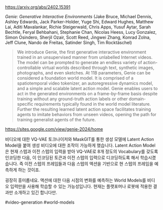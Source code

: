 https://arxiv.org/abs/2402.15391

*Genie: Generative Interactive Environments* (Jake Bruce, Michael Dennis, Ashley Edwards, Jack Parker-Holder, Yuge Shi, Edward Hughes, Matthew Lai, Aditi Mavalankar, Richie Steigerwald, Chris Apps, Yusuf Aytar, Sarah Bechtle, Feryal Behbahani, Stephanie Chan, Nicolas Heess, Lucy Gonzalez, Simon Osindero, Sherjil Ozair, Scott Reed, Jingwei Zhang, Konrad Zolna, Jeff Clune, Nando de Freitas, Satinder Singh, Tim Rocktäschel)

> We introduce Genie, the first generative interactive environment trained in an unsupervised manner from unlabelled Internet videos. The model can be prompted to generate an endless variety of action-controllable virtual worlds described through text, synthetic images, photographs, and even sketches. At 11B parameters, Genie can be considered a foundation world model. It is comprised of a spatiotemporal video tokenizer, an autoregressive dynamics model, and a simple and scalable latent action model. Genie enables users to act in the generated environments on a frame-by-frame basis despite training without any ground-truth action labels or other domain-specific requirements typically found in the world model literature. Further the resulting learned latent action space facilitates training agents to imitate behaviors from unseen videos, opening the path for training generalist agents of the future.

https://sites.google.com/view/genie-2024/home

비디오에 대한 VQ-VAE 토크나이저와 MaskGIT를 통한 생성 모델에 Latent Action Model을 붙여 생성 비디오에 대한 조작이 가능하게 했습니다. Latent Action Model은 현재 스텝과 이전 스텝의 입력을 받아 VQ-VAE로 8개 정도의 Vocabulary를 갖도록 인코딩한 다음, 이 인코딩된 토큰과 이전 스텝의 입력으로 디코딩하도록 해서 학습시켰습니다. 즉 이전 스텝의 프레임들과 다음 스텝의 액션을 기반으로 현 스텝의 프레임을 예측하게 하는 것이죠.

굉장히 흥미롭네요. 액션에 대한 다음 시점의 변화를 예측하는 World Models를 비디오 입력만을 사용해 학습할 수 있는 가능성입니다. 현재는 플랫포머나 로봇에 적용한 결과만 소개하고 있긴 합니다만.

#video-generation #world-models 